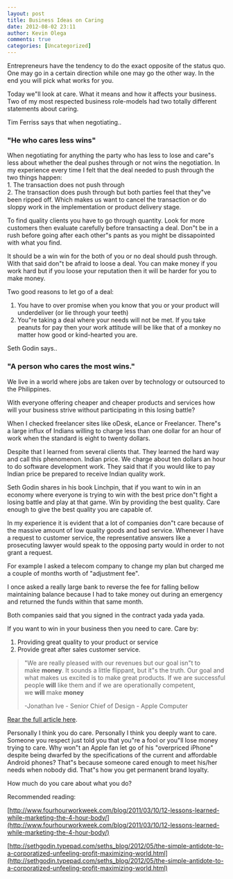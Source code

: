 ```yaml
---
layout: post
title: Business Ideas on Caring
date: 2012-08-02 23:11
author: Kevin Olega
comments: true
categories: [Uncategorized]
---
```


Entrepreneurs have the tendency to do the exact opposite of the status quo. One may go in a certain direction while one may go the other way. In the end you will pick what works for you.

Today we"ll look at care. What it means and how it affects your business. Two of my most respected business role-models had two totally different statements about caring.

Tim Ferriss says that when negotiating..

### "He who cares less wins"

When negotiating for anything the party who has less to lose and care"s less about whether the deal pushes through or not wins the negotiation. In my experience every time I felt that the deal needed to push through the two things happen:  
1\. The transaction does not push through  
2\. The transaction does push through but both parties feel that they"ve been ripped off. Which makes us want to cancel the transaction or do sloppy work in the implementation or product delivery stage.

To find quality clients you have to go through quantity. Look for more customers then evaluate carefully before transacting a deal. Don"t be in a rush before going after each other"s pants as you might be dissapointed with what you find.

It should be a win win for the both of you or no deal should push through. With that said don"t be afraid to loose a deal. You can make money if you work hard but if you loose your reputation then it will be harder for you to make money.

Two good reasons to let go of a deal:  

1. You have to over promise when you know that you or your product will underdeliver (or lie through your teeth)  
2. You"re taking a deal where your needs will not be met. If you take peanuts for pay then your work attitude will be like that of a monkey no matter how good or kind-hearted you are.

Seth Godin says..

### "A person who cares the most wins."

We live in a world where jobs are taken over by technology or outsourced to the Philippines.

With everyone offering cheaper and cheaper products and services how will your business strive without participating in this losing battle?

When I checked freelancer sites like oDesk, eLance or Freelancer. There"s a large influx of Indians willing to charge less than one dollar for an hour of work when the standard is eight to twenty dollars.

Despite that I learned from several clients that. They learned the hard way and call this phenomenon. Indian price. We charge about ten dollars an hour to do software development work. They said that if you would like to pay Indian price be prepared to receive Indian quality work.

Seth Godin shares in his book Linchpin, that if you want to win in an economy where everyone is trying to win with the best price don"t fight a losing battle and play at that game. Win by providing the best quality. Care enough to give the best quality you are capable of.

In my experience it is evident that a lot of companies don"t care because of the massive amount of low quality goods and bad service. Whenever I have a request to customer service, the representative answers like a prosecuting lawyer would speak to the opposing party would in order to not grant a request.

For example I asked a telecom company to change my plan but charged me a couple of months worth of "adjustment fee".

I once asked a really large bank to reverse the fee for falling bellow maintaining balance because I had to take money out during an emergency and returned the funds within that same month.

Both companies said that you signed in the contract yada yada yada.

If you want to win in your business then you need to care. Care by:  

1. Providing great quality to your product or service  
2. Provide great after sales customer service.

> "We are really pleased with our revenues but our goal isn"t to make **money**. It sounds a little flippant, but it"s the truth. Our goal and what makes us excited is to make great products. If we are successful people **will** like them and if we are operationally competent, we **will** make **money**
> 
> -Jonathan Ive - Senior Chief of Design - Apple Computer

[Rear the full article here](http://www.wired.co.uk/news/archive/2012-07/30/jonathan-ive-revenue-good-design).

Personally I think you do care. Personally I think you deeply want to care. Someone you respect just told you that you"re a fool or you"ll lose money trying to care. Why won"t an Apple fan let go of his "overpriced iPhone" despite being dwarfed by the specifications of the current and affordable Android phones? That"s because someone cared enough to meet his/her needs when nobody did. That"s how you get permanent brand loyalty.

How much do you care about what you do?

Recommended reading:

[http://www.fourhourworkweek.com/blog/2011/03/10/12-lessons-learned-while-marketing-the-4-hour-body/](http://www.fourhourworkweek.com/blog/2011/03/10/12-lessons-learned-while-marketing-the-4-hour-body/)

[http://sethgodin.typepad.com/seths_blog/2012/05/the-simple-antidote-to-a-corporatized-unfeeling-profit-maximizing-world.html](http://sethgodin.typepad.com/seths_blog/2012/05/the-simple-antidote-to-a-corporatized-unfeeling-profit-maximizing-world.html)
